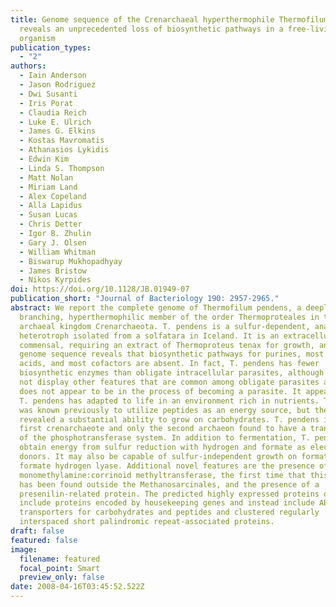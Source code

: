 ```yaml
---
title: Genome sequence of the Crenarchaeal hyperthermophile Thermofilum pendens
  reveals an unprecedented loss of biosynthetic pathways in a free-living
  organism
publication_types:
  - "2"
authors:
  - Iain Anderson
  - Jason Rodriguez
  - Dwi Susanti
  - Iris Porat
  - Claudia Reich
  - Luke E. Ulrich
  - James G. Elkins
  - Kostas Mavromatis
  - Athanasios Lykidis
  - Edwin Kim
  - Linda S. Thompson
  - Matt Nolan
  - Miriam Land
  - Alex Copeland
  - Alla Lapidus
  - Susan Lucas
  - Chris Detter
  - Igor B. Zhulin
  - Gary J. Olsen
  - William Whitman
  - Biswarup Mukhopadhyay
  - James Bristow
  - Nikos Kyrpides
doi: https://doi.org/10.1128/JB.01949-07
publication_short: "Journal of Bacteriology 190: 2957-2965."
abstract: We report the complete genome of Thermofilum pendens, a deeply
  branching, hyperthermophilic member of the order Thermoproteales in the
  archaeal kingdom Crenarchaeota. T. pendens is a sulfur-dependent, anaerobic
  heterotroph isolated from a solfatara in Iceland. It is an extracellular
  commensal, requiring an extract of Thermoproteus tenax for growth, and the
  genome sequence reveals that biosynthetic pathways for purines, most amino
  acids, and most cofactors are absent. In fact, T. pendens has fewer
  biosynthetic enzymes than obligate intracellular parasites, although it does
  not display other features that are common among obligate parasites and thus
  does not appear to be in the process of becoming a parasite. It appears that
  T. pendens has adapted to life in an environment rich in nutrients. T. pendens
  was known previously to utilize peptides as an energy source, but the genome
  revealed a substantial ability to grow on carbohydrates. T. pendens is the
  first crenarchaeote and only the second archaeon found to have a transporter
  of the phosphotransferase system. In addition to fermentation, T. pendens may
  obtain energy from sulfur reduction with hydrogen and formate as electron
  donors. It may also be capable of sulfur-independent growth on formate with
  formate hydrogen lyase. Additional novel features are the presence of a
  monomethylamine:corrinoid methyltransferase, the first time that this enzyme
  has been found outside the Methanosarcinales, and the presence of a
  presenilin-related protein. The predicted highly expressed proteins do not
  include proteins encoded by housekeeping genes and instead include ABC
  transporters for carbohydrates and peptides and clustered regularly
  interspaced short palindromic repeat-associated proteins.
draft: false
featured: false
image:
  filename: featured
  focal_point: Smart
  preview_only: false
date: 2008-04-16T03:45:52.522Z
---
```

